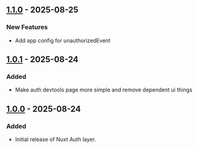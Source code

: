 ## [1.1.0] - 2025-08-25

### New Features

-   Add app config for unauthorizedEvent

## [1.0.1] - 2025-08-24

### Added

-   Make auth devtools page more simple and remove dependent ui things

## [1.0.0] - 2025-08-24

### Added

-   Initial release of Nuxt Auth layer.

[1.1.0]: https://github.com/Byeto-Company/nuxt-auth-layer/releases/tag/v1.1.0
[1.0.1]: https://github.com/Byeto-Company/nuxt-auth-layer/releases/tag/v1.0.1
[1.0.0]: https://github.com/Byeto-Company/nuxt-auth-layer/releases/tag/v1.0.0
